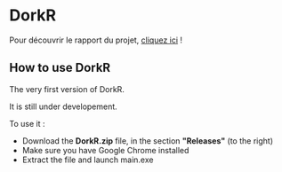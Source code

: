 # DorkR

Pour découvrir le rapport du projet, [cliquez ici](https://md.picasoft.net/s/JHKvta1yp#) !

## How to use DorkR

The very first version of DorkR. 

It is still under developement.

To use it :

- Download the **DorkR.zip** file, in the section **"Releases"** (to the right)
- Make sure you have Google Chrome installed
- Extract the file and launch main.exe

